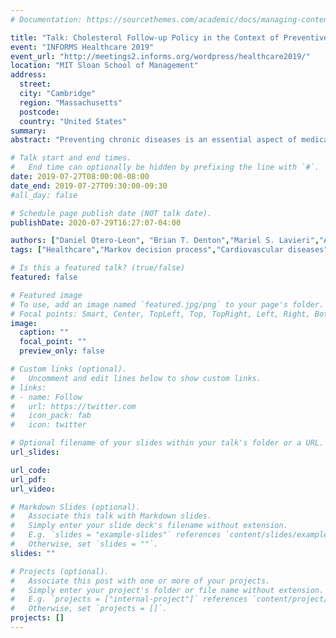 ```yaml
---
# Documentation: https://sourcethemes.com/academic/docs/managing-content/

title: "Talk: Cholesterol Follow-up Policy in the Context of Preventive Treatment of Cardiovascular Disease."
event: "INFORMS Healthcare 2019"
event_url: "http://meetings2.informs.org/wordpress/healthcare2019/"
location: "MIT Sloan School of Management"
address: 
  street:
  city: "Cambridge"
  region: "Massachusetts"
  postcode: 
  country: "United States"
summary:
abstract: "Preventing chronic diseases is an essential aspect of medical care for healthy patients, but deciding when to collect information, such as the patient’s cholesterol levels, is difficult. Measuring too frequently may be unnecessary and costly; on the other hand, measuring too infrequently means the patient may forgo needed treatment and experience adverse events related to the disease. We present results from estimating a stochastic model based on longitudinal data for cholesterol in a large cohort of patients seen in the national Veterans Affairs health system. We further use this model to study policies for when to collect measurements to assess the need for cholesterol lowering medications."

# Talk start and end times.
#   End time can optionally be hidden by prefixing the line with `#`.
date: 2019-07-27T08:00:00-08:00
date_end: 2019-07-27T09:30:00-09:30
#all_day: false

# Schedule page publish date (NOT talk date).
publishDate: 2020-07-29T16:27:07-04:00

authors: ["Daniel Otero-Leon", "Brian T. Denton","Mariel S. Lavieri","Adrian Gavica Saucedo","Jeremy Sussman","Rodney A. Hayward"]
tags: ["Healthcare","Markov decision process","Cardiovascular diseases","Conference Talk"]

# Is this a featured talk? (true/false)
featured: false

# Featured image
# To use, add an image named `featured.jpg/png` to your page's folder. 
# Focal points: Smart, Center, TopLeft, Top, TopRight, Left, Right, BottomLeft, Bottom, BottomRight.
image:
  caption: ""
  focal_point: ""
  preview_only: false

# Custom links (optional).
#   Uncomment and edit lines below to show custom links.
# links:
# - name: Follow
#   url: https://twitter.com
#   icon_pack: fab
#   icon: twitter

# Optional filename of your slides within your talk's folder or a URL.
url_slides:

url_code:
url_pdf:
url_video:

# Markdown Slides (optional).
#   Associate this talk with Markdown slides.
#   Simply enter your slide deck's filename without extension.
#   E.g. `slides = "example-slides"` references `content/slides/example-slides.md`.
#   Otherwise, set `slides = ""`.
slides: ""

# Projects (optional).
#   Associate this post with one or more of your projects.
#   Simply enter your project's folder or file name without extension.
#   E.g. `projects = ["internal-project"]` references `content/project/deep-learning/index.md`.
#   Otherwise, set `projects = []`.
projects: []
---
```

